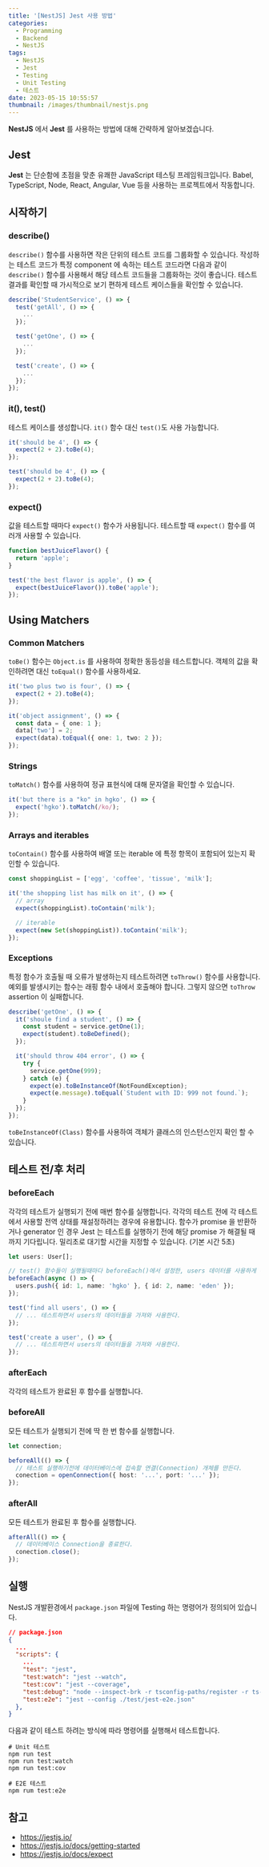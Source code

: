 ```yaml
---
title: '[NestJS] Jest 사용 방법'
categories:
  - Programming
  - Backend
  - NestJS
tags:
  - NestJS
  - Jest
  - Testing
  - Unit Testing
  - 테스트
date: 2023-05-15 10:55:57
thumbnail: /images/thumbnail/nestjs.png
---
```


**NestJS** 에서 **Jest** 를 사용하는 방법에 대해 간략하게 알아보겠습니다.

## Jest

**Jest** 는 단순함에 초점을 맞춘 유쾌한 JavaScript 테스팅 프레임워크입니다.
Babel, TypeScript, Node, React, Angular, Vue 등을 사용하는 프로젝트에서 작동합니다.

## 시작하기

### describe()

`describe()` 함수를 사용하면 작은 단위의 테스트 코드를 그룹화할 수 있습니다. 작성하는 테스트 코드가 특정 component 에 속하는 테스트 코드라면 다음과 같이 `describe()` 함수를 사용해서 해당 테스트 코드들을 그룹화하는 것이 좋습니다. 테스트 결과를 확인할 때 가시적으로 보기 편하게 테스트 케이스들을 확인할 수 있습니다.

```ts
describe('StudentService', () => {
  test('getAll', () => {
    ...
  });

  test('getOne', () => {
    ...
  });

  test('create', () => {
    ...
  });
});
```

### it(), test()

테스트 케이스를 생성합니다. `it()` 함수 대신 `test()`도 사용 가능합니다.

```ts
it('should be 4', () => {
  expect(2 + 2).toBe(4);
});
```

```ts
test('should be 4', () => {
  expect(2 + 2).toBe(4);
});
```

### expect()

값을 테스트할 때마다 `expect()` 함수가 사용됩니다. 테스트할 때 `expect()` 함수를 여러개 사용할 수 있습니다.

```ts
function bestJuiceFlavor() {
  return 'apple';
}

test('the best flavor is apple', () => {
  expect(bestJuiceFlavor()).toBe('apple');
});
```

## Using Matchers

### Common Matchers

`toBe()` 함수는 `Object.is` 를 사용하여 정확한 동등성을 테스트합니다. 객체의 값을 확인하려면 대신 `toEqual()` 함수를 사용하세요.

```ts
it('two plus two is four', () => {
  expect(2 + 2).toBe(4);
});
```

```ts
it('object assignment', () => {
  const data = { one: 1 };
  data['two'] = 2;
  expect(data).toEqual({ one: 1, two: 2 });
});
```

### Strings

`toMatch()` 함수를 사용하여 정규 표현식에 대해 문자열을 확인할 수 있습니다.

```ts
it('but there is a "ko" in hgko', () => {
  expect('hgko').toMatch(/ko/);
});
```

### Arrays and iterables

`toContain()` 함수를 사용하여 배열 또는 iterable 에 특정 항목이 포함되어 있는지 확인할 수 있습니다.

```ts
const shoppingList = ['egg', 'coffee', 'tissue', 'milk'];

it('the shopping list has milk on it', () => {
  // array
  expect(shoppingList).toContain('milk');

  // iterable
  expect(new Set(shoppingList)).toContain('milk');
});
```

### Exceptions

특정 함수가 호출될 때 오류가 발생하는지 테스트하려면 `toThrow()` 함수를 사용합니다.
예외를 발생시키는 함수는 래핑 함수 내에서 호출해야 합니다. 그렇지 않으면 `toThrow` assertion 이 실패합니다.

```ts
describe('getOne', () => {
  it('shoule find a student', () => {
    const student = service.getOne(1);
    expect(student).toBeDefined();
  });

  it('should throw 404 error', () => {
    try {
      service.getOne(999);
    } catch (e) {
      expect(e).toBeInstanceOf(NotFoundException);
      expect(e.message).toEqual(`Student with ID: 999 not found.`);
    }
  });
});
```

`toBeInstanceOf(Class)` 함수를 사용하여 객체가 클래스의 인스턴스인지 확인 할 수 있습니다.

## 테스트 전/후 처리

### beforeEach

각각의 테스트가 실행되기 전에 매번 함수를 실행합니다.
각각의 테스트 전에 각 테스트에서 사용할 전역 상태를 재설정하려는 경우에 유용합니다.
함수가 promise 을 반환하거나 generator 인 경우 Jest 는 테스트를 실행하기 전에 해당 promise 가 해결될 때까지 기다립니다.
밀리초로 대기할 시간을 지정할 수 있습니다. (기본 시간 5초)

```ts
let users: User[];

// test() 함수들이 실행될때마다 beforeEach()에서 설정한, users 데이터를 사용하게 된다.
beforeEach(async () => {
  users.push({ id: 1, name: 'hgko' }, { id: 2, name: 'eden' });
});

test('find all users', () => {
  // ... 테스트하면서 users의 데이터들을 가져와 사용한다.
});

test('create a user', () => {
  // ... 테스트하면서 users의 데이터들을 가져와 사용한다.
});
```

### afterEach

각각의 테스트가 완료된 후 함수를 실행합니다.

### beforeAll

모든 테스트가 실행되기 전에 딱 한 번 함수를 실행합니다.

```ts
let connection;

beforeAll(() => {
  // 테스트 실행하기전에 데이터베이스에 접속할 연결(Connection) 개체를 만든다.
  conection = openConnection({ host: '...', port: '...' });
});
```

### afterAll

모든 테스트가 완료된 후 함수를 실행합니다.

```ts
afterAll(() => {
  // 데이터베이스 Connection을 종료한다.
  conection.close();
});
```

## 실행

NestJS 개발환경에서 `package.json` 파일에 Testing 하는 명령어가 정의되어 있습니다.

```json
// package.json
{
  ...
  "scripts": {
    ...
    "test": "jest",
    "test:watch": "jest --watch",
    "test:cov": "jest --coverage",
    "test:debug": "node --inspect-brk -r tsconfig-paths/register -r ts-node/register node_modules/.bin/jest --runInBand",
    "test:e2e": "jest --config ./test/jest-e2e.json"
  },
}
```

다음과 같이 테스트 하려는 방식에 따라 명령어를 실행해서 테스트합니다.

```shell
# Unit 테스트
npm run test
npm run test:watch
npm run test:cov

# E2E 테스트
npm rum test:e2e
```

## 참고

- https://jestjs.io/
- https://jestjs.io/docs/getting-started
- https://jestjs.io/docs/expect
